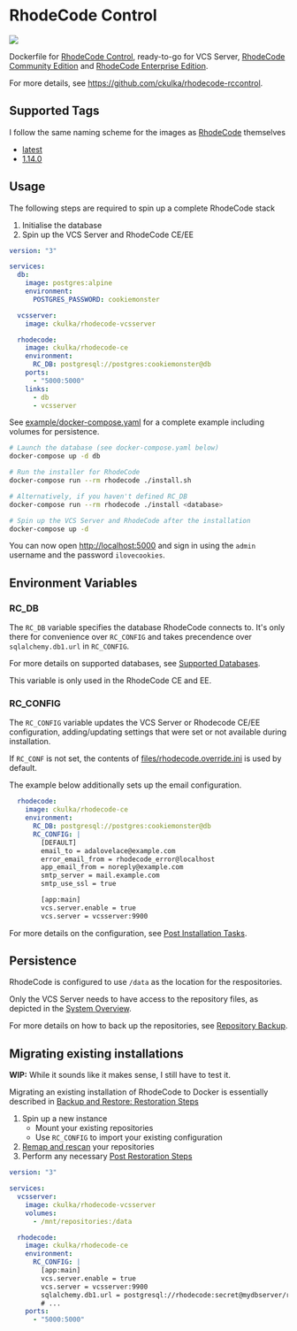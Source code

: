# RhodeCode Control

[![](https://images.microbadger.com/badges/version/ckulka/rhodecode-rccontrol:1.14.0.svg)](https://github.com/ckulka/rhodecode-rccontrol/tree/1.14.0 "Get your own version badge on microbadger.com")

Dockerfile for [RhodeCode Control](https://docs.rhodecode.com/RhodeCode-Control/), ready-to-go for VCS Server, [RhodeCode Community Edition](https://rhodecode.com/open-source) and [RhodeCode Enterprise Edition](https://docs.rhodecode.com/RhodeCode-Enterprise/).

For more details, see <https://github.com/ckulka/rhodecode-rccontrol>.

## Supported Tags

I follow the same naming scheme for the images as [RhodeCode](https://docs.rhodecode.com/RhodeCode-Control/release-notes/release-notes.html) themselves

- [latest](https://github.com/ckulka/rhodecode-rccontrol/tree/master)
- [1.14.0](https://github.com/ckulka/rhodecode-rccontrol/tree/1.14.0)

## Usage

The following steps are required to spin up a complete RhodeCode stack

1. Initialise the database
1. Spin up the VCS Server and RhodeCode CE/EE

```yaml
version: "3"

services:
  db:
    image: postgres:alpine
    environment:
      POSTGRES_PASSWORD: cookiemonster

  vcsserver:
    image: ckulka/rhodecode-vcsserver

  rhodecode:
    image: ckulka/rhodecode-ce
    environment:
      RC_DB: postgresql://postgres:cookiemonster@db
    ports:
      - "5000:5000"
    links:
      - db
      - vcsserver
```

See [example/docker-compose.yaml](https://github.com/ckulka/rhodecode-rccontrol/blob/1.14.0/example/docker-compose.yaml) for a complete example including volumes for persistence.

```bash
# Launch the database (see docker-compose.yaml below)
docker-compose up -d db

# Run the installer for RhodeCode
docker-compose run --rm rhodecode ./install.sh

# Alternatively, if you haven't defined RC_DB
docker-compose run --rm rhodecode ./install <database>

# Spin up the VCS Server and RhodeCode after the installation
docker-compose up -d
```

You can now open <http://localhost:5000> and sign in using the `admin` username and the password `ilovecookies`.

## Environment Variables

### RC_DB

The `RC_DB` variable specifies the database RhodeCode connects to.
It's only there for convenience over `RC_CONFIG` and takes precendence over `sqlalchemy.db1.url` in `RC_CONFIG`.

For more details on supported databases, see [Supported Databases](https://docs.rhodecode.com/RhodeCode-Enterprise/install/install-database.html).

This variable is only used in the RhodeCode CE and EE.

### RC_CONFIG

The `RC_CONFIG` variable updates the VCS Server or Rhodecode CE/EE configuration, adding/updating settings that were set or not available during installation.

If `RC_CONF` is not set, the contents of [files/rhodecode.override.ini](https://github.com/ckulka/rhodecode-rccontrol/blob/1.14.0/files/rhodecode.override.ini) is used by default.

The example below additionally sets up the email configuration.

```yaml
  rhodecode:
    image: ckulka/rhodecode-ce
    environment:
      RC_DB: postgresql://postgres:cookiemonster@db
      RC_CONFIG: |
        [DEFAULT]
        email_to = adalovelace@example.com
        error_email_from = rhodecode_error@localhost
        app_email_from = noreply@example.com
        smtp_server = mail.example.com
        smtp_use_ssl = true

        [app:main]
        vcs.server.enable = true
        vcs.server = vcsserver:9900
```

For more details on the configuration, see [Post Installation Tasks](https://docs.rhodecode.com/RhodeCode-Enterprise/install/install-steps.html).

## Persistence

RhodeCode is configured to use `/data` as the location for the respositories.

Only the VCS Server needs to have access to the repository files, as depicted in the [System Overview](https://docs.rhodecode.com/RhodeCode-Enterprise/admin/system-overview.html).

For more details on how to back up the repositories, see [Repository Backup](https://docs.rhodecode.com/RhodeCode-Enterprise/admin/backup-restore.html#repository-backup).

## Migrating existing installations

**WIP:** While it sounds like it makes sense, I still have to test it.

Migrating an existing installation of RhodeCode to Docker is essentially described in [Backup and Restore: Restoration Steps](https://docs.rhodecode.com/RhodeCode-Enterprise/admin/backup-restore.html#restoration-steps)

1. Spin up a new instance
    - Mount your existing repositories
    - Use `RC_CONFIG` to import your existing configuration
1. [Remap and rescan](https://docs.rhodecode.com/RhodeCode-Enterprise/admin/admin-tricks.html#remap-rescan) your repositories
1. Perform any necessary [Post Restoration Steps](https://docs.rhodecode.com/RhodeCode-Enterprise/admin/backup-restore.html#post-restoration-steps)

```yaml
version: "3"

services:
  vcsserver:
    image: ckulka/rhodecode-vcsserver
    volumes:
      - /mnt/repositories:/data

  rhodecode:
    image: ckulka/rhodecode-ce
    environment:
      RC_CONFIG: |
        [app:main]
        vcs.server.enable = true
        vcs.server = vcsserver:9900
        sqlalchemy.db1.url = postgresql://rhodecode:secret@mydbserver/rhodecode
        # ...
    ports:
      - "5000:5000"
```